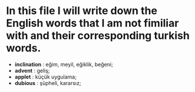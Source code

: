 # In this file I will write down the English words that I am not fimiliar with and their corresponding turkish words.
- **inclination** : eğim, meyil, eğiklik, beğeni;
- **advent** : geliş;
- **applet** : küçük uygulama;
- **dubious** : şüpheli, kararsız;